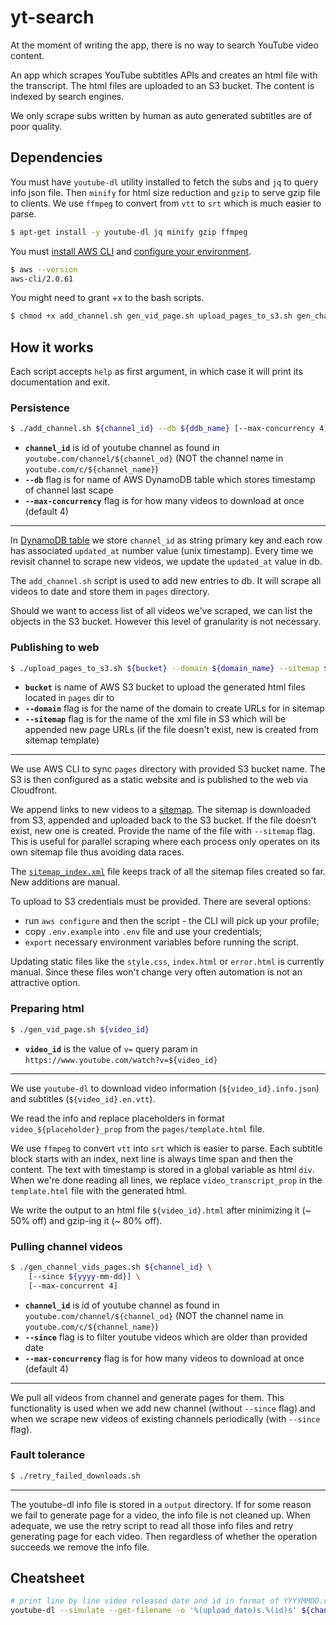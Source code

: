 # yt-search

At the moment of writing the app, there is no way to search YouTube video content.

An app which scrapes YouTube subtitles APIs and creates an html file with the transcript. The html files are uploaded to an S3 bucket. The content is indexed by search engines.

We only scrape subs written by human as auto generated subtitles are of poor quality.

## Dependencies
You must have `youtube-dl` utility installed to fetch the subs and `jq` to query info json file. Then `minify` for html size reduction and `gzip` to serve gzip file to clients. We use `ffmpeg` to convert from `vtt` to `srt` which is much easier to parse.

```bash
$ apt-get install -y youtube-dl jq minify gzip ffmpeg
```

You must [install AWS CLI][aws-cli-install] and [configure your environment](#publishing-to-web).

```bash
$ aws --version
aws-cli/2.0.61
```

You might need to grant +x to the bash scripts.

```bash
$ chmod +x add_channel.sh gen_vid_page.sh upload_pages_to_s3.sh gen_channel_vids_pages.sh retry_failed_downloads.sh
```

## How it works
Each script accepts `help` as first argument, in which case it will print its documentation and exit.

### Persistence
```bash
$ ./add_channel.sh ${channel_id} --db ${ddb_name} [--max-concurrency 4]
```
* **`channel_id`** is id of youtube channel as found in `youtube.com/channel/${channel_od}` (NOT the channel name in `youtube.com/c/${channel_name}`)
* **`--db`** flag is for name of AWS DynamoDB table which stores timestamp of channel last scape
* **`--max-concurrency`** flag is for how many videos to download at once (default 4)

---

In [DynamoDB table][aws-cli-dynamodb] we store `channel_id` as string primary key and each row has associated `updated_at` number value (unix timestamp). Every time we revisit channel to scrape new videos, we update the `updated_at` value in db.

The `add_channel.sh` script is used to add new entries to db. It will scrape all videos to date and store them in `pages` directory.

Should we want to access list of all videos we've scraped, we can list the objects in the S3 bucket. However this level of granularity is not necessary.

### Publishing to web
```bash
$ ./upload_pages_to_s3.sh ${bucket} --domain ${domain_name} --sitemap ${sitemap_file_name_on_s3}
```
* **`bucket`** is name of AWS S3 bucket to upload the generated html files located in `pages` dir to
* **`--domain`** flag is for the name of the domain to create URLs for in sitemap
* **`--sitemap`** flag is for the name of the xml file in S3 which will be appended new page URLs (if the file doesn't exist, new is created from sitemap template)

---

We use AWS CLI to sync `pages` directory with provided S3 bucket name. The S3 is then configured as a static website and is published to the web via Cloudfront.

We append links to new videos to a [sitemap][sitemap]. The sitemap is downloaded from S3, appended and uploaded back to the S3 bucket. If the file doesn't exist, new one is created. Provide the name of the file with `--sitemap` flag. This is useful for parallel scraping where each process only operates on its own sitemap file thus avoiding data races.

The [`sitemap_index.xml`](static/sitemap_index.xml) file keeps track of all the sitemap files created so far. New additions are manual.

To upload to S3 credentials must be provided. There are several options:
* run `aws configure` and then the script - the CLI will pick up your profile;
* copy `.env.example` into `.env` file and use your credentials;
* `export` necessary environment variables before running the script.

Updating static files like the `style.css`, `index.html` or `error.html` is currently manual. Since these files won't change very often automation is not an attractive option.

### Preparing html
```bash
$ ./gen_vid_page.sh ${video_id}
```
* **`video_id`** is the value of `v=` query param in `https://www.youtube.com/watch?v=${video_id}`

---

We use `youtube-dl` to download video information (`${video_id}.info.json`) and subtitles (`${video_id}.en.vtt`).

We read the info and replace placeholders in format `video_${placeholder}_prop` from the `pages/template.html` file.

We use `ffmpeg` to convert `vtt` into `srt` which is easier to parse. Each subtitle block starts with an index, next line is always time span and then the content. The text with timestamp is stored in a global variable as html `div`. When we're done reading all lines, we replace `video_transcript_prop` in the `template.html` file with the generated html.

We write the output to an html file `${video_id}.html` after minimizing it (~ 50% off) and gzip-ing it (~ 80% off).

### Pulling channel videos
```bash
$ ./gen_channel_vids_pages.sh ${channel_id} \
    [--since ${yyyy-mm-dd}] \
    [--max-concurrent 4]
```
* **`channel_id`** is id of youtube channel as found in `youtube.com/channel/${channel_od}` (NOT the channel name in `youtube.com/c/${channel_name}`)
* **`--since`** flag is to filter youtube videos which are older than provided date
* **`--max-concurrency`** flag is for how many videos to download at once (default 4)

---

We pull all videos from channel and generate pages for them. This functionality is used when we add new channel (without `--since` flag) and when we scrape new videos of existing channels periodically (with `--since` flag).

### Fault tolerance
```bash
$ ./retry_failed_downloads.sh
```

---

The youtube-dl info file is stored in a `output` directory. If for some reason we fail to generate page for a video, the info file is not cleaned up. When adequate, we use the retry script to read all those info files and retry generating page for each video. Then regardless of whether the operation succeeds we remove the info file.

## Cheatsheet
```bash
# print line by line video released date and id in format of YYYYMMDD.video_id
youtube-dl --simulate --get-filename -o '%(upload_date)s.%(id)s' ${channel_id}
```

<!-- References -->
[aws-cli-install]: https://docs.aws.amazon.com/cli/latest/userguide/install-cliv2-linux.html
[sitemap]: https://www.sitemaps.org/protocol.html
[aws-cli-dynamodb]: https://docs.aws.amazon.com/cli/latest/reference/dynamodb
